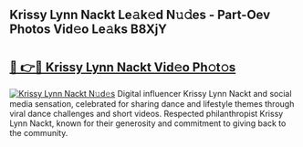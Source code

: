 ## Krissy Lynn Nackt Le𝚊k𝚎d N𝚞𝚍es - Part-Oev Photos Vid𝚎o Le𝚊ks B8XjY

# <h2><a href="http://fb83w5v.evod.top/?m=Krissy+Lynn+Nackt">🔗 👉🔴 Krissy Lynn Nackt Vid𝚎o Ph𝚘t𝚘s</a></h2>

[![Krissy Lynn Nackt N𝚞d𝚎s](https://i.imgur.com/8V9OHl7.gif)](http://fb83w5v.evod.top/?m=Krissy+Lynn+Nackt)
Digital influencer Krissy Lynn Nackt and social media sensation, celebrated for sharing dance and lifestyle themes through viral dance challenges and short videos. Respected philanthropist Krissy Lynn Nackt, known for their generosity and commitment to giving back to the community. 
